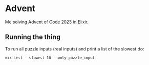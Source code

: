 # Advent

Me solving [Advent of Code 2023](https://adventofcode.com/2023) in Elixir.

## Running the thing

To run all puzzle inputs (real inputs) and print a list of the slowest do:

```
mix test --slowest 10 --only puzzle_input
```
